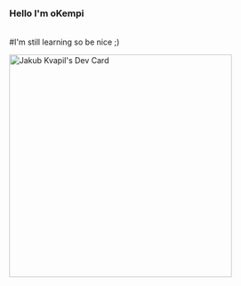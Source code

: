 ### Hello I'm oKempi
<br>
#I'm still learning so be nice ;) 

<a href="https://app.daily.dev/okempi"><img src="https://api.daily.dev/devcards/7c075a5271484af3af4882ede9211bfa.png?r=9sk" width="400" alt="Jakub Kvapil's Dev Card"/></a>

<!--
**oKempi/oKempi** is a ✨ _special_ ✨ repository because its `README.md` (this file) appears on your GitHub profile.

Here are some ideas to get you started:

- 🔭 I’m currently working on ...
- 🌱 I’m currently learning ...
- 👯 I’m looking to collaborate on ...
- 🤔 I’m looking for help with ...
- 💬 Ask me about ...
- 📫 How to reach me: ...
- 😄 Pronouns: ...
- ⚡ Fun fact: ...
-->
